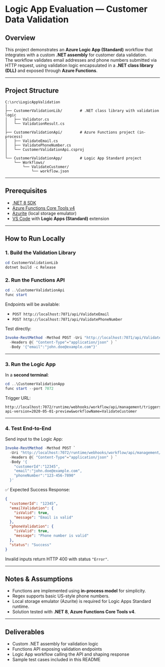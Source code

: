 # Logic App Evaluation — Customer Data Validation

## Overview
This project demonstrates an **Azure Logic App (Standard)** workflow that integrates with a custom **.NET assembly** for customer data validation.  
The workflow validates email addresses and phone numbers submitted via HTTP request, using validation logic encapsulated in a **.NET class library (DLL)** and exposed through **Azure Functions**.

---

## Project Structure
```
C:\src\LogicAppValidation
│
├── CustomerValidationLib/        # .NET class library with validation logic
│   ├── Validator.cs
│   └── ValidationResult.cs
│
├── CustomerValidationApi/        # Azure Functions project (in-process)
│   ├── ValidateEmail.cs
│   ├── ValidatePhoneNumber.cs
│   └── CustomerValidationApi.csproj
│
└── CustomerValidationApp/        # Logic App Standard project
    └── Workflows/
        └── ValidateCustomer/
            └── workflow.json
```

---

## Prerequisites
- [.NET 8 SDK](https://dotnet.microsoft.com/download)
- [Azure Functions Core Tools v4](https://github.com/Azure/azure-functions-core-tools)
- [Azurite](https://learn.microsoft.com/azure/storage/common/storage-use-azurite) (local storage emulator)
- [VS Code](https://code.visualstudio.com/) with **Logic Apps (Standard)** extension

---

## How to Run Locally

### 1. Build the Validation Library
```powershell
cd CustomerValidationLib
dotnet build -c Release
```

### 2. Run the Functions API
```powershell
cd ..\CustomerValidationApi
func start
```

Endpoints will be available:
- `POST http://localhost:7071/api/ValidateEmail`
- `POST http://localhost:7071/api/ValidatePhoneNumber`

Test directly:
```powershell
Invoke-RestMethod -Method POST -Uri "http://localhost:7071/api/ValidateEmail" `
  -Headers @{ "Content-Type"="application/json" } `
  -Body '{"email":"john.doe@example.com"}'
```

---

### 3. Run the Logic App
In a **second terminal**:

```powershell
cd ..\CustomerValidationApp
func start --port 7072
```

Trigger URL:
```
http://localhost:7072/runtime/webhooks/workflow/api/management/triggers/http_in?api-version=2020-05-01-preview&workflowName=ValidateCustomer
```

---

### 4. Test End-to-End
Send input to the Logic App:

```powershell
Invoke-RestMethod -Method POST `
  -Uri "http://localhost:7072/runtime/webhooks/workflow/api/management/triggers/http_in?api-version=2020-05-01-preview&workflowName=ValidateCustomer" `
  -Headers @{ "Content-Type"="application/json" } `
  -Body '{
    "customerId":"12345",
    "email":"john.doe@example.com",
    "phoneNumber":"123-456-7890"
  }'
```

✅ Expected Success Response:
```json
{
  "customerId": "12345",
  "emailValidation": {
    "isValid": true,
    "message": "Email is valid"
  },
  "phoneValidation": {
    "isValid": true,
    "message": "Phone number is valid"
  },
  "status": "Success"
}
```

 Invalid inputs return HTTP 400 with status `"Error"`.

---

## Notes & Assumptions
- Functions are implemented using **in-process model** for simplicity.
- Regex supports basic US-style phone numbers.
- Local storage emulator (Azurite) is required for Logic Apps Standard runtime.
- Solution tested with **.NET 8**, **Azure Functions Core Tools v4**.

---

## Deliverables
- Custom .NET assembly for validation logic
- Functions API exposing validation endpoints
- Logic App workflow calling the API and shaping response
- Sample test cases included in this README
